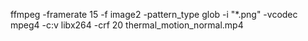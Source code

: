 ffmpeg -framerate 15 -f image2 -pattern_type glob -i "*.png" -vcodec mpeg4 -c:v libx264 -crf 20 thermal_motion_normal.mp4
